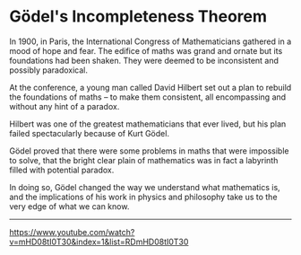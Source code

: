 # Gödel's Incompleteness Theorem

In 1900, in Paris, the International Congress of Mathematicians gathered in a mood of hope and fear. The edifice of maths was grand and ornate but its foundations had been shaken. They were deemed to be inconsistent and possibly paradoxical.

At the conference, a young man called David Hilbert set out a plan to rebuild the foundations of maths – to make them consistent, all encompassing and without any hint of a paradox.

Hilbert was one of the greatest mathematicians that ever lived, but his plan failed spectacularly because of Kurt Gödel.

Gödel proved that there were some problems in maths that were impossible to solve, that the bright clear plain of mathematics was in fact a labyrinth filled with potential paradox.

In doing so, Gödel changed the way we understand what mathematics is, and the implications of his work in physics and philosophy take us to the very edge of what we can know.


---

https://www.youtube.com/watch?v=mHD08tI0T30&index=1&list=RDmHD08tI0T30
